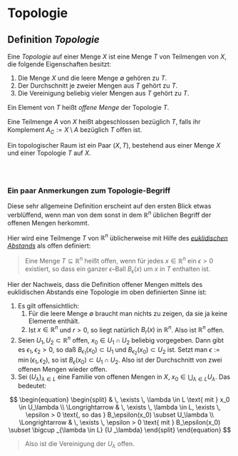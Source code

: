 # Topologie

## Definition *Topologie*

Eine *Topologie* auf einer Menge $X$ ist eine Menge $T$ von Teilmengen von $X$, die folgende Eigenschaften besitzt:
1. Die Menge $X$ und die leere Menge $\emptyset$ gehören zu $T$.
1. Der Durchschnitt je zweier Mengen aus $T$ gehört zu $T$.
1. Die Vereinigung beliebig vieler Mengen aus $T$ gehört zu $T$.

Ein Element von $T$ heißt *oﬀene Menge* der Topologie $T$.

Eine Teilmenge $A$ von $X$ heißt abgeschlossen bezüglich $T$, falls ihr Komplement $A_C := X \setminus A$ bezüglich $T$ oﬀen ist.

Ein topologischer Raum ist ein Paar $(X,T)$, bestehend aus einer Menge $X$ und einer Topologie $T$ auf $X$.

### &nbsp;
### Ein paar Anmerkungen zum Topologie-Begriff

Diese sehr allgemeine Definition erscheint auf den ersten Blick etwas verblüffend, wenn man von dem sonst in dem $\mathbb{R}^n$ üblichen Begriff der offenen Mengen herkommt.

Hier wird eine Teilmenge $T$ von $\mathbb{R}^n$ üblicherweise mit Hilfe des *[euklidischen Abstands](https://de.m.wikipedia.org/wiki/Euklidischer_Abstand)* als offen definiert:


> Eine Menge $T \subseteq \mathbb{R}^n$ heißt oﬀen, wenn für jedes $x \in \mathbb{R}^n$ ein $\epsilon > 0$ existiert, so dass ein ganzer $\epsilon$–Ball $B_\epsilon(x)$ um $x$ in $T$  enthalten ist.

Hier der Nachweis, dass die Definition offener Mengen mittels des euklidischen Abstands eine Topologie im oben definierten Sinne ist:

1. Es gilt offensichtlich:
    1. Für die leere Menge $\emptyset$ braucht man nichts zu zeigen, da sie ja keine Elemente enthält.
    1. Ist $x \in \mathbb{R}^n$ und $r > 0$, so liegt natürlich $B_r(x)$ in $\mathbb{R}^n$. Also ist $\mathbb{R}^n$ offen.
1. Seien $U_1, U_2 \subset \mathbb{R}^n$ offen, $x_0 \in U_1 \cap U_2$ beliebig vorgegeben. Dann gibt es $\epsilon_1, \epsilon_2 > 0$, so daß $B_{\epsilon_1}(x_0) \subset U_1$ und $B_{\epsilon_2}(x_0) \subset U_2$ ist. Setzt man $\epsilon := \min(\epsilon_1, \epsilon_2)$, so ist $B_\epsilon(x_0) \subset U_1 \cap U_2$. Also ist der Durchschnitt von zwei offenen Mengen wieder offen.
1. Sei $(U_\lambda)_{\lambda \in L}$ eine Familie von offenen Mengen in $X$, $x_0 \in \bigcup _{\lambda \in L} {U _\lambda}$. Das bedeutet:

$$
\begin{equation}
\begin{split}
& \, \exists \, \lambda \in L \text{ mit } x_0 \in U_\lambda \\
\Longrightarrow & \, \exists \, \lambda \in L, \exists \, \epsilon > 0 \text{, so das } B_\epsilon(x_0) \subset U_\lambda \\
\Longrightarrow & \, \exists \, \epsilon > 0 \text{ mit } B_\epsilon(x_0) \subset \bigcup _{\lambda \in L} {U _\lambda} 
\end{split}
\end{equation}
$$

> Also ist die Vereinigung der $U_\lambda$ offen.
